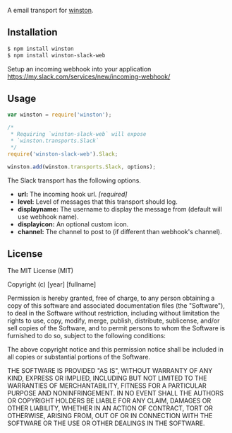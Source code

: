 
A email transport for [winston](https://github.com/winstonjs/winston).

## Installation

``` sh
$ npm install winston
$ npm install winston-slack-web
```
Setup an incoming webhook into your application
https://my.slack.com/services/new/incoming-webhook/

## Usage
``` js
var winston = require('winston');

/*
 * Requiring `winston-slack-web` will expose
 * `winston.transports.Slack`
 */
require('winston-slack-web').Slack;

winston.add(winston.transports.Slack, options);
```

The Slack transport has the following options.

* __url:__ The incoming hook url. *[required]*
* __level:__ Level of messages that this transport should log.
* __displayname:__ The username to display the message from (default will use webhook name).
* __displayicon:__ An optional custom icon.
* __channel:__ The channel to post to (if different than webhook's channel).

## License
The MIT License (MIT)

Copyright (c) [year] [fullname]

Permission is hereby granted, free of charge, to any person obtaining a copy
of this software and associated documentation files (the "Software"), to deal
in the Software without restriction, including without limitation the rights
to use, copy, modify, merge, publish, distribute, sublicense, and/or sell
copies of the Software, and to permit persons to whom the Software is
furnished to do so, subject to the following conditions:

The above copyright notice and this permission notice shall be included in all
copies or substantial portions of the Software.

THE SOFTWARE IS PROVIDED "AS IS", WITHOUT WARRANTY OF ANY KIND, EXPRESS OR
IMPLIED, INCLUDING BUT NOT LIMITED TO THE WARRANTIES OF MERCHANTABILITY,
FITNESS FOR A PARTICULAR PURPOSE AND NONINFRINGEMENT. IN NO EVENT SHALL THE
AUTHORS OR COPYRIGHT HOLDERS BE LIABLE FOR ANY CLAIM, DAMAGES OR OTHER
LIABILITY, WHETHER IN AN ACTION OF CONTRACT, TORT OR OTHERWISE, ARISING FROM,
OUT OF OR IN CONNECTION WITH THE SOFTWARE OR THE USE OR OTHER DEALINGS IN THE
SOFTWARE.
